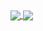 <a href="https://github-readme-stats.vercel.app/api/?username=Terachan0117&count_private=true&show_icons=true">
  <img align="center" src="https://github-readme-stats.vercel.app/api/?username=Terachan0117&count_private=true&show_icons=true" />
</a>
<a href="https://github-readme-stats.vercel.app/api/top-langs/?username=Terachan0117&langs_count=10">
  <img align="center" src="https://github-readme-stats.vercel.app/api/top-langs/?username=Terachan0117&langs_count=3" />
</a>
